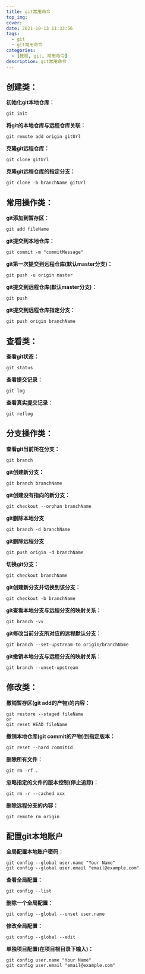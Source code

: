 ```yaml
---
title: git常用命令
top_img: 
cover: 
date: 2021-10-13 11:33:56
tags:
  - git
  - git常用命令
categories:
  - [教程, git, 常用命令]
description: git常用命令
---
```


## 创建类：

**初始化git本地仓库：**

```shell
git init
```

**将git的本地仓库与远程仓库关联：**

```shell
git remote add origin gitUrl
```

**克隆git远程仓库：**

```shell
git clone gitUrl
```

**克隆git远程仓库的指定分支：**

```shell
git clone -b branchName gitUrl
```

## 常用操作类：

**git添加到暂存区：**

```shell
git add fileName
```

**git提交到本地仓库：**

```shell
git commit -m "commitMessage"
```

**git第一次提交到远程仓库(默认master分支)：**

```shell
git push -u origin master
```

**git提交到远程仓库(默认master分支)：**

```shell
git push
```

**git提交到远程仓库指定分支：**

```shell
git push origin branchName
```

## 查看类：

**查看git状态：**

```shell
git status
```

**查看提交记录：**

```shell
git log
```

**查看真实提交记录：**

```shell
git reflog
```

## 分支操作类：

**查看git当前所在分支：**

```shell
git branch
```

**git创建新分支：**

```shell
git branch branchName
```


**git创建没有指向的新分支：**

```shell
git checkout --orphan branchName
```

**git删除本地分支**

```shell
git branch -d branchName
```

**git删除远程分支**

```shell
git push origin -d branchName
```

**切换git分支：**

```shell
git checkout branchName
```

**git创建新分支并切换到该分支：**

```shell
git checkout -b branchName
```

**git查看本地分支与远程分支的映射关系：**

```shell
git branch -vv
```

**git修改当前分支所对应的远程默认分支：**

```shell
git branch --set-upstream-to origin/branchName
```

**git撤销本地分支与远程分支的映射关系：**

```shell
git branch --unset-upstream
```

## 修改类：

**撤销暂存区(git add的产物)的内容：**

```shell
git restore --staged fileName
or
git reset HEAD fileName
```

**撤销本地仓库(git commit的产物)到指定版本：**

```shell
git reset --hard commitId
```

**删除所有文件：**

```shell
git rm -rf .
```

**忽略指定的文件的版本控制(停止追踪)：**

```shell
git rm -r --cached xxx
```

**删除远程分支的内容：**

```shell
git remote rm origin
```

## 配置git本地账户

**全局配置本地账户密码：**

```shell
git config --global user.name "Your Name"
git config --global user.email "email@example.com"
```

**查看全局配置：**

```shell
git config --list
```

**删除一个全局配置：**

```shell
git config --global --unset user.name
```

**修改全局配置：**

```shell
git config --global --edit
```


**单独项目配置(在项目根目录下输入)：**

```shell
git config user.name "Your Name"
git config user.email "email@example.com"
```